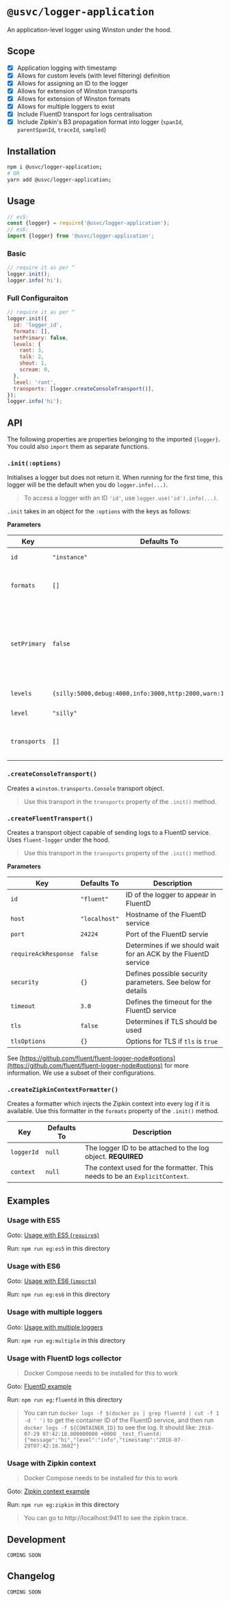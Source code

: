 # `@usvc/logger-application`
An application-level logger using Winston under the hood.

## Scope

- [x] Application logging with timestamp
- [x] Allows for custom levels (with level filtering) definition
- [x] Allows for assigning an ID to the logger
- [x] Allows for extension of Winston transports
- [x] Allows for extension of Winston formats
- [x] Allows for multiple loggers to exist
- [x] Include FluentD transport for logs centralisation
- [x] Include Zipkin's B3 propagation format into logger (`spanId`, `parentSpanId`, `traceId`, `sampled`)

## Installation

```bash
npm i @usvc/logger-application;
# OR
yarn add @usvc/logger-application;
```

## Usage

```js
// es5:
const {logger} = require('@usvc/logger-application');
// es6:
import {logger} from '@usvc/logger-application';
```

### Basic

```js
// require it as per ^
logger.init();
logger.info('hi');
```

### Full Configuraiton

```js
// require it as per ^
logger.init({
  id: 'logger_id',
  formats: [],
  setPrimary: false,
  levels: {
    rant: 3,
    talk: 2,
    shout: 1,
    scream: 0,
  },
  level: 'rant',
  transports: [logger.createConsoleTransport()],
});
logger.info('hi');
```

## API
The following properties are properties belonging to the imported `{logger}`. You could also `import` them as separate functions.

### `.init(:options)`
Initialises a logger but does not return it. When running for the first time, this logger will be the default when you do `logger.info(...)`.

> To access a logger with an ID `'id'`, use `logger.use('id').info(...)`. 

`.init` takes in an object for the `:options` with the keys as follows:

**Parameters**

| Key | Defaults To | Description |
| --- | --- | --- |
| `id` | `"instance"` | Id of the logger |
| `formats` | `[]` | An array of Winston transport formatters |
| `setPrimary` | `false` | Defines whether the `logger` object should take on keys corresponding to the levels of the newly defined logger |
| `levels` | `{silly:5000,debug:4000,info:3000,http:2000,warn:1000,error:0}` | Levels of the logger |
| `level` | `"silly"` | Level of the logger |
| `transports` | `[]` | An array of Winston transport objects |

### `.createConsoleTransport()`
Creates a `winston.transports.Console` transport object.

> Use this transport in the `transports` property of the `.init()` method.

### `.createFluentTransport()`
Creates a transport object capable of sending logs to a FluentD service. Uses `fluent-logger` under the hood.

> Use this transport in the `transports` property of the `.init()` method.

**Parameters**

| Key | Defaults To | Description |
| --- | --- | --- |
| `id` | `"fluent"` | ID of the logger to appear in FluentD |
| `host` | `"localhost"` | Hostname of the FluentD service |
| `port` | `24224` | Port of the FluentD servie |
| `requireAckResponse` | `false` | Determines if we should wait for an ACK by the FluentD service |
| `security` | `{}` | Defines possible security parameters. See below for details |
| `timeout` | `3.0` | Defines the timeout for the FluentD service |
| `tls` | `false` | Determines if TLS should be used |
| `tlsOptions` | `{}` | Options for TLS if `tls` is `true` |

See [https://github.com/fluent/fluent-logger-node#options](https://github.com/fluent/fluent-logger-node#options) for more information. We use a subset of their configurations.

### `.createZipkinContextFormatter()`
Creates a formatter which injects the Zipkin context into every log if it is available. Use this formatter in the `formats` property of the `.init()` method.

| Key | Defaults To | Description |
| --- | --- | --- |
| `loggerId` | `null` | The logger ID to be attached to the log object. **REQUIRED** |
| `context` | `null` | The context used for the formatter. This needs to be an `ExplicitContext`. |

## Examples
### Usage with ES5
Goto: [Usage with ES5 (`require`s)](./example/es5)

Run: `npm run eg:es5` in this directory

### Usage with ES6
Goto: [Usage with ES6 (`import`s)](./example/es6)

Run: `npm run eg:es6` in this directory

### Usage with multiple loggers
Goto: [Usage with multiple loggers](./example/multiple)

Run: `npm run eg:multiple` in this directory

### Usage with FluentD logs collector
> Docker Compose needs to be installed for this to work

Goto: [FluentD example](./example/fluentd)

Run: `npm run eg:fluentd` in this directory

> You can run `docker logs -f $(docker ps | grep fluentd | cut -f 1 -d ' ')` to get the container ID of the FluentD service, and then run `docker logs -f ${CONTAINER_ID}` to see the log. It should like: `2018-07-29 07:42:18.000000000 +0000 _test_fluentd: {"message":"hi","level":"info","timestamp":"2018-07-29T07:42:18.360Z"}`

### Usage with Zipkin context
> Docker Compose needs to be installed for this to work

Goto: [Zipkin context example](./example/zipkin)

Run: `npm run eg:zipkin` in this directory

> You can go to http://localhost:9411 to see the zipkin trace.

## Development

`COMING SOON`

## Changelog

`COMING SOON`